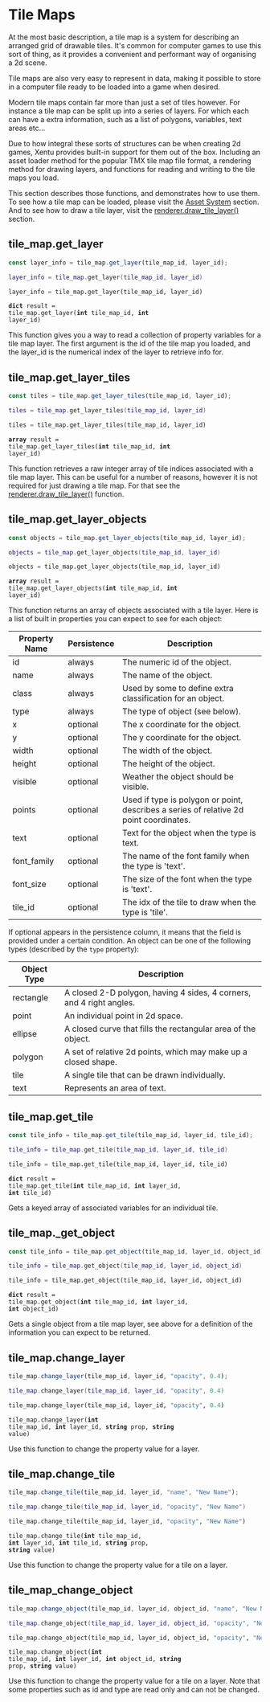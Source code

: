 # Tile Maps

At the most basic description, a tile map is a system for describing an arranged
grid of drawable tiles. It's common for computer games to use this sort of thing,
as it provides a convenient and performant way of organising a 2d scene.

Tile maps are also very easy to represent in data, making it possible to store
in a computer file ready to be loaded into a game when desired. 

Modern tile maps contain far more than just a set of tiles however. For instance
a tile map can be split up into a series of layers. For which each can have a 
extra information, such as a list of polygons, variables, text areas etc... 

Due to how integral these sorts of structures can be when creating 2d games, 
Xentu provides built-in support for them out of the box. Including an asset 
loader method for the popular TMX tile map file format, a rendering method for
drawing layers, and functions for reading and writing to the tile maps you load.

This section describes those functions, and demonstrates how to use them. To see
how a tile map can be loaded, please visit the [Asset System](#asset-system) 
section. And to see how to draw a tile layer, visit the [renderer.draw_tile_layer()](#renderer-draw_tile_layer)
section.


## tile_map.get_layer

```javascript
const layer_info = tile_map.get_layer(tile_map_id, layer_id);
```
```lua
layer_info = tile_map.get_layer(tile_map_id, layer_id)
```
```python
layer_info = tile_map.get_layer(tile_map_id, layer_id)
```

<code class="definition"><b>dict</b> result = tile_map.get_layer(<b>int</b> tile_map_id, <b>int</b> layer_id)</code>

This function gives you a way to read a collection of property variables for a
tile map layer. The first argument is the id of the tile map you loaded, and the
layer_id is the numerical index of the layer to retrieve info for.

## tile_map.get_layer_tiles

```javascript
const tiles = tile_map.get_layer_tiles(tile_map_id, layer_id);
```
```lua
tiles = tile_map.get_layer_tiles(tile_map_id, layer_id)
```
```python
tiles = tile_map.get_layer_tiles(tile_map_id, layer_id)
```

<code class="definition"><b>array</b> result = tile_map.get_layer_tiles(<b>int</b> tile_map_id, <b>int</b> layer_id)</code>

This function retrieves a raw integer array of tile indices associated with a 
tile map layer. This can be useful for a number of reasons, however it is not
required for just drawing a tile map. For that see the [renderer.draw_tile_layer()](#renderer-draw_tile_layer) 
function.


## tile_map.get_layer_objects

```javascript
const objects = tile_map.get_layer_objects(tile_map_id, layer_id);
```
```lua
objects = tile_map.get_layer_objects(tile_map_id, layer_id)
```
```python
objects = tile_map.get_layer_objects(tile_map_id, layer_id)
```

<code class="definition"><b>array</b> result = tile_map.get_layer_objects(<b>int</b> tile_map_id, <b>int</b> layer_id)</code>

This function returns an array of objects associated with a tile layer. Here is
a list of built in properties you can expect to see for each object:

Property Name | Persistence | Description
------------- | ----------- | -----------
id | always | The numeric id of the object.
name | always | The name of the object.
class | always | Used by some to define extra classification for an object.
type | always | The type of object (see below).
x | optional | The x coordinate for the object.
y | optional | The y coordinate for the object.
width | optional | The width of the object.
height | optional | The height of the object.
visible | optional | Weather the object should be visible.
points | optional | Used if type is polygon or point, describes a series of relative 2d point coordinates.
text | optional | Text for the object when the type is text.
font_family | optional | The name of the font family when the type is 'text'.
font_size | optional | The size of the font when the type is 'text'.
tile_id | optional | The idx of the tile to draw when the type is 'tile'.

If optional appears in the persistence column, it means that the field is provided
under a certain condition. An object can be one of the following types (described
by the `type` property):

Object Type | Description
----------- | -----------
rectangle | A closed 2-D polygon, having 4 sides, 4 corners, and 4 right angles.
point | An individual point in 2d space.
ellipse | A closed curve that fills the rectangular area of the object.
polygon | A set of relative 2d points, which may make up a closed shape.
tile | A single tile that can be drawn individually.
text | Represents an area of text.

## tile_map.get_tile

```javascript
const tile_info = tile_map.get_tile(tile_map_id, layer_id, tile_id);
```
```lua
tile_info = tile_map.get_tile(tile_map_id, layer_id, tile_id)
```
```python
tile_info = tile_map.get_tile(tile_map_id, layer_id, tile_id)
```

<code class="definition"><b>dict</b> result = tile_map.get_tile(<b>int</b> tile_map_id, <b>int</b> layer_id, <b>int</b> tile_id)</code>

Gets a keyed array of associated variables for an individual tile.

## tile_map._get_object

```javascript
const tile_info = tile_map.get_object(tile_map_id, layer_id, object_id);
```
```lua
tile_info = tile_map.get_object(tile_map_id, layer_id, object_id)
```
```python
tile_info = tile_map.get_object(tile_map_id, layer_id, object_id)
```

<code class="definition"><b>dict</b> result = tile_map.get_object(<b>int</b> tile_map_id, <b>int</b> layer_id, <b>int</b> object_id)</code>

Gets a single object from a tile map layer, see above for a definition of the
information you can expect to be returned.

## tile_map.change_layer

```javascript
tile_map.change_layer(tile_map_id, layer_id, "opacity", 0.4);
```
```lua
tile_map.change_layer(tile_map_id, layer_id, "opacity", 0.4)
```
```python
tile_map.change_layer(tile_map_id, layer_id, "opacity", 0.4)
```

<code class="definition">tile_map.change_layer(<b>int</b> tile_map_id, <b>int</b> layer_id, <b>string</b> prop, <b>string</b> value)</code>

Use this function to change the property value for a layer.

## tile_map.change_tile

```javascript
tile_map.change_tile(tile_map_id, layer_id, "name", "New Name");
```
```lua
tile_map.change_tile(tile_map_id, layer_id, "opacity", "New Name")
```
```python
tile_map.change_tile(tile_map_id, layer_id, "opacity", "New Name")
```

<code class="definition">tile_map.change_tile(<b>int</b> tile_map_id, <b>int</b> layer_id, <b>int</b> tile_id, <b>string</b> prop, <b>string</b> value)</code>

Use this function to change the property value for a tile on a layer.

## tile_map_change_object

```javascript
tile_map.change_object(tile_map_id, layer_id, object_id, "name", "New Name");
```
```lua
tile_map.change_object(tile_map_id, layer_id, object_id, "opacity", "New Name")
```
```python
tile_map.change_object(tile_map_id, layer_id, object_id, "opacity", "New Name")
```

<code class="definition">tile_map.change_object(<b>int</b> tile_map_id, <b>int</b> layer_id, <b>int</b> object_id, <b>string</b> prop, <b>string</b> value)</code>

Use this function to change the property value for a tile on a layer. Note that
some properties such as id and type are read only and can not be changed.